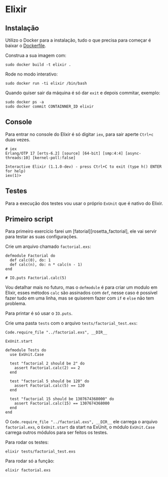 Elixir
==

Instalação
--
Utilizo o Docker para a instalação, tudo o que precisa para começar é baixar o [Dockerfile][docker_elixir].

Construa a sua imagem com:

    sudo docker build -t elixir .

Rode no modo interativo:

    sudo docker run -ti elixir /bin/bash

Quando quiser sair da máquina é só dar `exit` e depois commitar, exemplo:

    sudo docker ps -a
    sudo docker commit CONTAINNER_ID elixir

Console
--
Para entrar no console do Elixir é só digitar `iex`,  para sair aperte `Ctrl+c` duas vezes.

    # iex
    Erlang/OTP 17 [erts-6.2] [source] [64-bit] [smp:4:4] [async-threads:10] [kernel-poll:false]

    Interactive Elixir (1.1.0-dev) - press Ctrl+C to exit (type h() ENTER for help)
    iex(1)>

Testes
--
Para a execução dos testes vou usar o próprio `ExUnit` que é nativo do Elixir.

Primeiro script
--
Para primeiro exercício farei um [fatorial][rosetta_factorial], ele vai servir para testar as suas configurações.

Crie um arquivo chamado `factorial.exs`:

    defmodule Factorial do
      def calc(0), do: 1
      def calc(n), do: n * calc(n - 1)
    end

    # IO.puts Factorial.calc(5)

Vou detalhar mais no futuro, mas o `defmodule` é para criar um modulo em Elixir, esses métodos `calc` são assinados com `def`, nesse caso é possível fazer tudo em uma linha, mas se quiserem fazer com `if` e `else` não tem problema.

Para printar é só usar o `IO.puts`.

Crie uma pasta `tests` com o arquivo `tests/factorial_test.exs`:

    Code.require_file "../factorial.exs", __DIR__

    ExUnit.start

    defmodule Tests do
      use ExUnit.Case

      test "factorial 2 should be 2" do
        assert Factorial.calc(2) == 2
      end

      test "factorial 5 should be 120" do
        assert Factorial.calc(5) == 120
      end

      test "factorial 15 should be 1307674368000" do
        assert Factorial.calc(15) == 1307674368000
      end
    end

O `Code.require_file "../factorial.exs", __DIR__` ele carrega o arquivo `factorial.exs`,  o `ExUnit.start`  da start na ExUnit,  o módulo `ExUnit.Case` carrega outros módulos para ser feitos os testes.

Para rodar os testes:

    elixir tests/factorial_test.exs

Para rodar só a função:

    elixir factorial.exs

[docker_elixir]: https://raw.githubusercontent.com/vagnerzampieri/docker-files/master/elixir/Dockerfile
